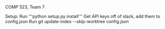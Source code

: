 COMP 523, Team 7

Setup:
Run '''python setup.py install'''
Get API keys off of slack, add them to config.json
Run git update-index --skip-worktree config.json
